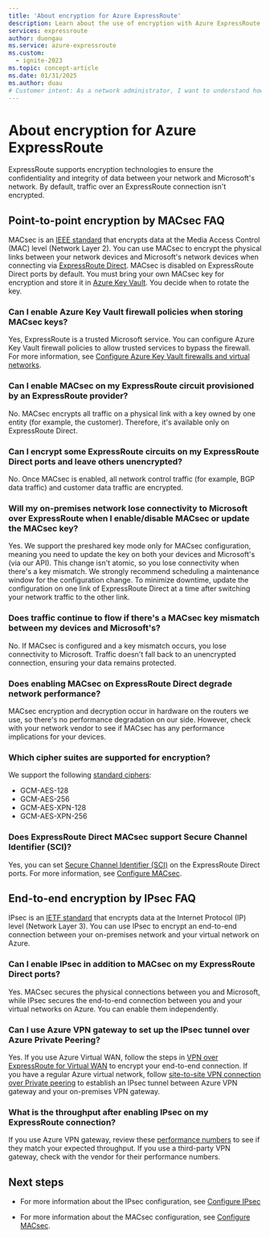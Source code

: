 ```yaml
---
title: 'About encryption for Azure ExpressRoute'
description: Learn about the use of encryption with Azure ExpressRoute.
services: expressroute
author: duongau
ms.service: azure-expressroute
ms.custom:
  - ignite-2023
ms.topic: concept-article
ms.date: 01/31/2025
ms.author: duau
# Customer intent: As a network administrator, I want to understand how to implement encryption for ExpressRoute connections, so that I can ensure the security and integrity of data transmitted between my on-premises network and Azure.
---
```


# About encryption for Azure ExpressRoute
 
ExpressRoute supports encryption technologies to ensure the confidentiality and integrity of data between your network and Microsoft's network. By default, traffic over an ExpressRoute connection isn't encrypted.

## Point-to-point encryption by MACsec FAQ

MACsec is an [IEEE standard](https://1.ieee802.org/security/802-1ae/) that encrypts data at the Media Access Control (MAC) level (Network Layer 2). You can use MACsec to encrypt the physical links between your network devices and Microsoft's network devices when connecting via [ExpressRoute Direct](expressroute-erdirect-about.md). MACsec is disabled on ExpressRoute Direct ports by default. You must bring your own MACsec key for encryption and store it in [Azure Key Vault](/azure/key-vault/general/overview). You decide when to rotate the key.

### Can I enable Azure Key Vault firewall policies when storing MACsec keys?

Yes, ExpressRoute is a trusted Microsoft service. You can configure Azure Key Vault firewall policies to allow trusted services to bypass the firewall. For more information, see [Configure Azure Key Vault firewalls and virtual networks](/azure/key-vault/general/network-security).

### Can I enable MACsec on my ExpressRoute circuit provisioned by an ExpressRoute provider?

No. MACsec encrypts all traffic on a physical link with a key owned by one entity (for example, the customer). Therefore, it's available only on ExpressRoute Direct.

### Can I encrypt some ExpressRoute circuits on my ExpressRoute Direct ports and leave others unencrypted?

No. Once MACsec is enabled, all network control traffic (for example, BGP data traffic) and customer data traffic are encrypted.

### Will my on-premises network lose connectivity to Microsoft over ExpressRoute when I enable/disable MACsec or update the MACsec key?

Yes. We support the preshared key mode only for MACsec configuration, meaning you need to update the key on both your devices and Microsoft's (via our API). This change isn't atomic, so you lose connectivity when there's a key mismatch. We strongly recommend scheduling a maintenance window for the configuration change. To minimize downtime, update the configuration on one link of ExpressRoute Direct at a time after switching your network traffic to the other link.

### Does traffic continue to flow if there's a MACsec key mismatch between my devices and Microsoft's?

No. If MACsec is configured and a key mismatch occurs, you lose connectivity to Microsoft. Traffic doesn't fall back to an unencrypted connection, ensuring your data remains protected.

### Does enabling MACsec on ExpressRoute Direct degrade network performance?

MACsec encryption and decryption occur in hardware on the routers we use, so there's no performance degradation on our side. However, check with your network vendor to see if MACsec has any performance implications for your devices.

### Which cipher suites are supported for encryption?

We support the following [standard ciphers](https://1.ieee802.org/security/802-1ae/):
* GCM-AES-128
* GCM-AES-256
* GCM-AES-XPN-128
* GCM-AES-XPN-256

### Does ExpressRoute Direct MACsec support Secure Channel Identifier (SCI)?

Yes, you can set [Secure Channel Identifier (SCI)](https://en.wikipedia.org/wiki/IEEE_802.1AE) on the ExpressRoute Direct ports. For more information, see [Configure MACsec](expressroute-howto-macsec.md).

## End-to-end encryption by IPsec FAQ

IPsec is an [IETF standard](https://tools.ietf.org/html/rfc6071) that encrypts data at the Internet Protocol (IP) level (Network Layer 3). You can use IPsec to encrypt an end-to-end connection between your on-premises network and your virtual network on Azure.

### Can I enable IPsec in addition to MACsec on my ExpressRoute Direct ports?

Yes. MACsec secures the physical connections between you and Microsoft, while IPsec secures the end-to-end connection between you and your virtual networks on Azure. You can enable them independently.

### Can I use Azure VPN gateway to set up the IPsec tunnel over Azure Private Peering?

Yes. If you use Azure Virtual WAN, follow the steps in [VPN over ExpressRoute for Virtual WAN](../virtual-wan/vpn-over-expressroute.md) to encrypt your end-to-end connection. If you have a regular Azure virtual network, follow [site-to-site VPN connection over Private peering](../vpn-gateway/site-to-site-vpn-private-peering.md) to establish an IPsec tunnel between Azure VPN gateway and your on-premises VPN gateway.

### What is the throughput after enabling IPsec on my ExpressRoute connection?

If you use Azure VPN gateway, review these [performance numbers](../vpn-gateway/vpn-gateway-about-vpngateways.md) to see if they match your expected throughput. If you use a third-party VPN gateway, check with the vendor for their performance numbers.

## Next steps

* For more information about the IPsec configuration, see [Configure IPsec](site-to-site-vpn-over-microsoft-peering.md) 

* For more information about the MACsec configuration, see [Configure MACsec](expressroute-howto-macsec.md).
